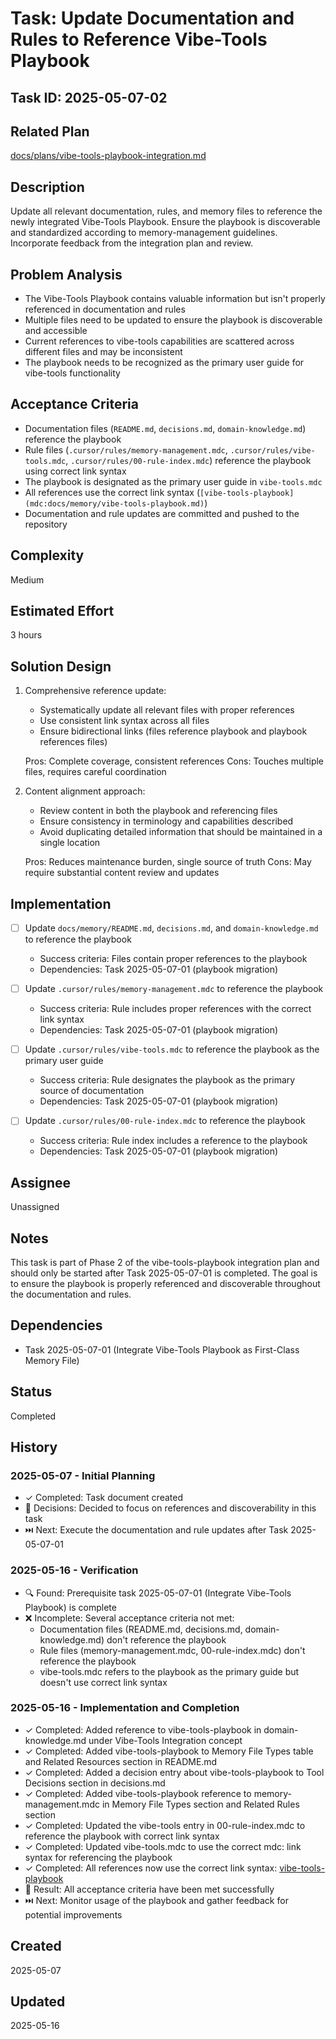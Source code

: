 # Task: Update Documentation and Rules to Reference Vibe-Tools Playbook

## Task ID: 2025-05-07-02

## Related Plan

[docs/plans/vibe-tools-playbook-integration.md](../plans/vibe-tools-playbook-integration.md)

## Description

Update all relevant documentation, rules, and memory files to reference the newly integrated Vibe-Tools Playbook. Ensure the playbook is discoverable and standardized according to memory-management guidelines. Incorporate feedback from the integration plan and review.

## Problem Analysis

- The Vibe-Tools Playbook contains valuable information but isn't properly referenced in documentation and rules
- Multiple files need to be updated to ensure the playbook is discoverable and accessible
- Current references to vibe-tools capabilities are scattered across different files and may be inconsistent
- The playbook needs to be recognized as the primary user guide for vibe-tools functionality

## Acceptance Criteria

- Documentation files (`README.md`, `decisions.md`, `domain-knowledge.md`) reference the playbook
- Rule files (`.cursor/rules/memory-management.mdc`, `.cursor/rules/vibe-tools.mdc`, `.cursor/rules/00-rule-index.mdc`) reference the playbook using correct link syntax
- The playbook is designated as the primary user guide in `vibe-tools.mdc`
- All references use the correct link syntax (`[vibe-tools-playbook](mdc:docs/memory/vibe-tools-playbook.md)`)
- Documentation and rule updates are committed and pushed to the repository

## Complexity

Medium

## Estimated Effort

3 hours

## Solution Design

1. Comprehensive reference update:

   - Systematically update all relevant files with proper references
   - Use consistent link syntax across all files
   - Ensure bidirectional links (files reference playbook and playbook references files)

   Pros: Complete coverage, consistent references Cons: Touches multiple files, requires careful coordination

2. Content alignment approach:

   - Review content in both the playbook and referencing files
   - Ensure consistency in terminology and capabilities described
   - Avoid duplicating detailed information that should be maintained in a single location

   Pros: Reduces maintenance burden, single source of truth Cons: May require substantial content review and updates

## Implementation

- [ ] Update `docs/memory/README.md`, `decisions.md`, and `domain-knowledge.md` to reference the playbook

  - Success criteria: Files contain proper references to the playbook
  - Dependencies: Task 2025-05-07-01 (playbook migration)

- [ ] Update `.cursor/rules/memory-management.mdc` to reference the playbook

  - Success criteria: Rule includes proper references with the correct link syntax
  - Dependencies: Task 2025-05-07-01 (playbook migration)

- [ ] Update `.cursor/rules/vibe-tools.mdc` to reference the playbook as the primary user guide

  - Success criteria: Rule designates the playbook as the primary source of documentation
  - Dependencies: Task 2025-05-07-01 (playbook migration)

- [ ] Update `.cursor/rules/00-rule-index.mdc` to reference the playbook
  - Success criteria: Rule index includes a reference to the playbook
  - Dependencies: Task 2025-05-07-01 (playbook migration)

## Assignee

Unassigned

## Notes

This task is part of Phase 2 of the vibe-tools-playbook integration plan and should only be started after Task 2025-05-07-01 is completed. The goal is to ensure the playbook is properly referenced and discoverable throughout the documentation and rules.

## Dependencies

- Task 2025-05-07-01 (Integrate Vibe-Tools Playbook as First-Class Memory File)

## Status

Completed

## History

### 2025-05-07 - Initial Planning

- ✓ Completed: Task document created
- 🤔 Decisions: Decided to focus on references and discoverability in this task
- ⏭️ Next: Execute the documentation and rule updates after Task 2025-05-07-01

### 2025-05-16 - Verification

- 🔍 Found: Prerequisite task 2025-05-07-01 (Integrate Vibe-Tools Playbook) is complete
- ❌ Incomplete: Several acceptance criteria not met:
  - Documentation files (README.md, decisions.md, domain-knowledge.md) don't reference the playbook
  - Rule files (memory-management.mdc, 00-rule-index.mdc) don't reference the playbook
  - vibe-tools.mdc refers to the playbook as the primary guide but doesn't use correct link syntax

### 2025-05-16 - Implementation and Completion

- ✓ Completed: Added reference to vibe-tools-playbook in domain-knowledge.md under Vibe-Tools Integration concept
- ✓ Completed: Added vibe-tools-playbook to Memory File Types table and Related Resources section in README.md
- ✓ Completed: Added a decision entry about vibe-tools-playbook to Tool Decisions section in decisions.md
- ✓ Completed: Added vibe-tools-playbook reference to memory-management.mdc in Memory File Types section and Related Rules section
- ✓ Completed: Updated the vibe-tools entry in 00-rule-index.mdc to reference the playbook with correct link syntax
- ✓ Completed: Updated vibe-tools.mdc to use the correct mdc: link syntax for referencing the playbook
- ✓ Completed: All references now use the correct link syntax: [vibe-tools-playbook](mdc:docs/memory/vibe-tools-playbook.md)
- 🏁 Result: All acceptance criteria have been met successfully
- ⏭️ Next: Monitor usage of the playbook and gather feedback for potential improvements

## Created

2025-05-07

## Updated

2025-05-16
